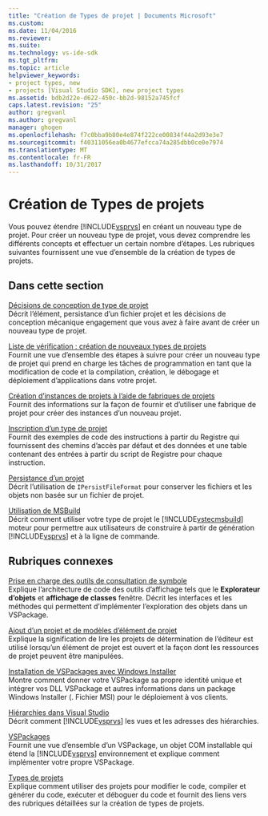 ```yaml
---
title: "Création de Types de projet | Documents Microsoft"
ms.custom: 
ms.date: 11/04/2016
ms.reviewer: 
ms.suite: 
ms.technology: vs-ide-sdk
ms.tgt_pltfrm: 
ms.topic: article
helpviewer_keywords:
- project types, new
- projects [Visual Studio SDK], new project types
ms.assetid: bdb2d22e-d622-450c-bb2d-98152a745fcf
caps.latest.revision: "25"
author: gregvanl
ms.author: gregvanl
manager: ghogen
ms.openlocfilehash: f7c0bba9b80e4e874f222ce00834f44a2d93e3e7
ms.sourcegitcommit: f40311056ea0b4677efcca74a285dbb0ce0e7974
ms.translationtype: MT
ms.contentlocale: fr-FR
ms.lasthandoff: 10/31/2017
---
```

# <a name="creating-project-types"></a>Création de Types de projets
Vous pouvez étendre [!INCLUDE[vsprvs](../../code-quality/includes/vsprvs_md.md)] en créant un nouveau type de projet. Pour créer un nouveau type de projet, vous devez comprendre les différents concepts et effectuer un certain nombre d’étapes. Les rubriques suivantes fournissent une vue d’ensemble de la création de types de projets.  
  
## <a name="in-this-section"></a>Dans cette section  
 [Décisions de conception de type de projet](../../extensibility/internals/project-type-design-decisions.md)  
 Décrit l’élément, persistance d’un fichier projet et les décisions de conception mécanique engagement que vous avez à faire avant de créer un nouveau type de projet.  
  
 [Liste de vérification : création de nouveaux types de projets](../../extensibility/internals/checklist-creating-new-project-types.md)  
 Fournit une vue d’ensemble des étapes à suivre pour créer un nouveau type de projet qui prend en charge les tâches de programmation en tant que la modification de code et la compilation, création, le débogage et déploiement d’applications dans votre projet.  
  
 [Création d’instances de projets à l’aide de fabriques de projets](../../extensibility/internals/creating-project-instances-by-using-project-factories.md)  
 Fournit des informations sur la façon de fournir et d’utiliser une fabrique de projet pour créer des instances d’un nouveau projet.  
  
 [Inscription d’un type de projet](../../extensibility/internals/registering-a-project-type.md)  
 Fournit des exemples de code des instructions à partir du Registre qui fournissent des chemins d’accès par défaut et des données et une table contenant des entrées à partir du script de Registre pour chaque instruction.  
  
 [Persistance d’un projet](../../extensibility/internals/project-persistence.md)  
 Décrit l’utilisation de `IPersistFileFormat` pour conserver les fichiers et les objets non basée sur un fichier de projet.  
  
 [Utilisation de MSBuild](../../extensibility/internals/using-msbuild.md)  
 Décrit comment utiliser votre type de projet le [!INCLUDE[vstecmsbuild](../../extensibility/internals/includes/vstecmsbuild_md.md)] moteur pour permettre aux utilisateurs de construire à partir de génération [!INCLUDE[vsprvs](../../code-quality/includes/vsprvs_md.md)] et à la ligne de commande.  
  
## <a name="related-sections"></a>Rubriques connexes  
 [Prise en charge des outils de consultation de symbole](../../extensibility/internals/supporting-symbol-browsing-tools.md)  
 Explique l’architecture de code des outils d’affichage tels que le **Explorateur d’objets** et **affichage de classes** fenêtre. Décrit les interfaces et les méthodes qui permettent d’implémenter l’exploration des objets dans un VSPackage.  
  
 [Ajout d’un projet et de modèles d’élément de projet](../../extensibility/internals/adding-project-and-project-item-templates.md)  
 Explique la signification de lire les projets de détermination de l’éditeur est utilisé lorsqu’un élément de projet est ouvert et la façon dont les ressources de projet peuvent être manipulées.  
  
 [Installation de VSPackages avec Windows Installer](../../extensibility/internals/installing-vspackages-with-windows-installer.md)  
 Montre comment donner votre VSPackage sa propre identité unique et intégrer vos DLL VSPackage et autres informations dans un package Windows Installer (. Fichier MSI) pour le déploiement à vos clients.  
  
 [Hiérarchies dans Visual Studio](../../extensibility/internals/hierarchies-in-visual-studio.md)  
 Décrit comment [!INCLUDE[vsprvs](../../code-quality/includes/vsprvs_md.md)] les vues et les adresses des hiérarchies.  
  
 [VSPackages](../../extensibility/internals/vspackages.md)  
 Fournit une vue d’ensemble d’un VSPackage, un objet COM installable qui étend la [!INCLUDE[vsprvs](../../code-quality/includes/vsprvs_md.md)] environnement et explique comment implémenter votre propre VSPackage.  
  
 [Types de projets](../../extensibility/internals/project-types.md)  
 Explique comment utiliser des projets pour modifier le code, compiler et générer du code, exécuter et déboguer du code et fournit des liens vers des rubriques détaillées sur la création de types de projets.